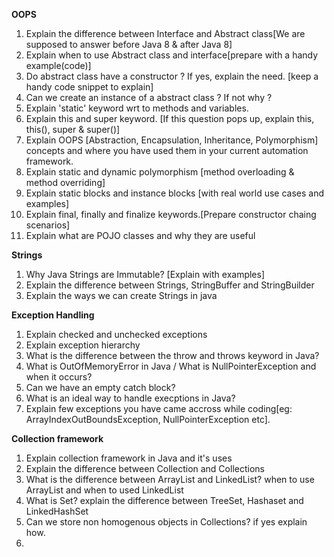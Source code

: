  
**OOPS**
1. Explain the difference between Interface and Abstract class[We are supposed to answer before Java 8 & after Java 8]
2. Explain when to use Abstract class and interface[prepare with a handy example(code)]
3. Do abstract class have a constructor ? If yes, explain the need. [keep a handy code snippet to explain]
4. Can we create an instance of a abstract class ? If not why ? 
5. Explain 'static' keyword wrt to methods and variables.
6. Explain this and super keyword. [If this question pops up, explain this, this(), super & super()]
7. Explain OOPS [Abstraction, Encapsulation, Inheritance, Polymorphism] concepts and where you have used them in your current automation framework.
8. Explain static and dynamic polymorphism [method overloading & method overriding]
9. Explain static blocks and instance blocks [with real world use cases and examples]
10. Explain final, finally and finalize keywords.[Prepare constructor chaing scenarios]
11. Explain what are POJO classes and why they are useful

**Strings**
1. Why Java Strings are Immutable? [Explain with examples]
2. Explain the difference between Strings, StringBuffer and StringBuilder
3. Explain the ways we can create Strings in java

**Exception Handling**
1. Explain checked and unchecked exceptions
2. Explain exception hierarchy 
3. What is the difference between the throw and throws keyword in Java?
4. What is OutOfMemoryError in Java / What is NullPointerException and when it occurs?
5. Can we have an empty catch block?
6. What is an ideal way to handle execptions in Java?
7. Explain few exceptions you have came accross while coding[eg: ArrayIndexOutBoundsException, NullPointerException etc].

**Collection framework**
1. Explain collection framework in Java and it's uses
2. Explain the difference between Collection and Collections
3. What is the difference between ArrayList and LinkedList? when to use ArrayList and when to used LinkedList
4. What is Set? explain the difference between TreeSet, Hashaset and LinkedHashSet
5. Can we store non homogenous objects in Collections? if yes explain how.
6. 

